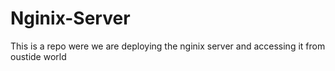 # Nginix-Server
This is a repo were we are deploying the nginix server and accessing it from oustide world
